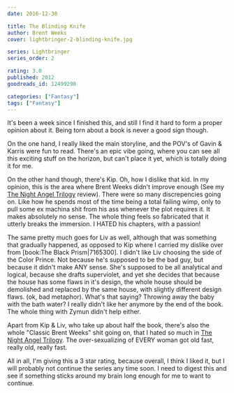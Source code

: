 ```yaml
---
date: 2016-12-30

title: The Blinding Knife
author: Brent Weeks
cover: lightbringer-2-blinding-knife.jpg

series: Lightbringer
series_order: 2

rating: 3.0
published: 2012
goodreads_id: 12499290

categories: ["Fantasy"]
tags: ["Fantasy"]
---
```


It's been a week since I finished this, and still I find it hard to form a proper opinion about it. Being torn about a book is never a good sign though.

<!--more-->

On the one hand, I really liked the main storyline, and the POV's of Gavin & Karris were fun to read.  There's an epic vibe going, where you can see all this exciting stuff on the horizon, but can't place it yet, which is totally doing it for me.

On the other hand though, there's Kip. Oh, how I dislike that kid. In my opinion, this is the area where Brent Weeks didn't improve enough (See my [The Night Angel Trilogy](../_series/night-angel.md) review). There were so many discrepencies going on. Like how he spends most of the time being a total failing wimp, only to pull some ex machina shit from his ass whenever the plot requires it. It makes absolutely no sense. The whole thing feels so fabricated that it utterly breaks the immersion. I HATED his chapters, with a passion!

The same pretty much goes for Liv as well, although that was something that gradually happened, as opposed to Kip where I carried my dislike over from [book:The Black Prism|7165300]. I didn't like Liv choosing the side of the Color Prince. Not because he's supposed to be the bad guy, but because it didn't make ANY sense. She's supposed to be all analytical and logical, because she drafts superviolet, and yet she decides that because the house has some flaws in it's design, the whole house should be demolished and replaced by the same house, with slightly different design flaws. (ok, bad metaphor). What's that saying? Throwing away the baby with the bath water? I really didn't like her anymore by the end of the book. The whole thing with Zymun didn't help either.

Apart from Kip & Liv, who take up about half the book, there's also the whole "Classic Brent Weeks" shit going on, that I hated so much in [The Night Angel Trilogy](../_series/night-angel.md). The over-sexualizing of EVERY woman got old fast, really old, really fast.

All in all, I'm giving this a 3 star rating, because overall, I think I liked it, but I will probably not continue the series any time soon. I need to digest this and see if something sticks around my brain long enough for me to want to continue.
